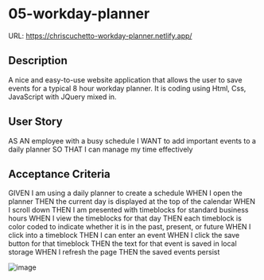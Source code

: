 # 05-workday-planner
URL: https://chriscuchetto-workday-planner.netlify.app/
## Description
A nice and easy-to-use website application that allows the user to save events for a typical 8 hour workday planner. It is coding using Html, Css, JavaScript with JQuery mixed in.  

## User Story
AS AN employee with a busy schedule
I WANT to add important events to a daily planner
SO THAT I can manage my time effectively

## Acceptance Criteria
GIVEN I am using a daily planner to create a schedule
WHEN I open the planner
THEN the current day is displayed at the top of the calendar
WHEN I scroll down
THEN I am presented with timeblocks for standard business hours
WHEN I view the timeblocks for that day
THEN each timeblock is color coded to indicate whether it is in the past, present, or future
WHEN I click into a timeblock
THEN I can enter an event
WHEN I click the save button for that timeblock
THEN the text for that event is saved in local storage
WHEN I refresh the page
THEN the saved events persist


![image](https://user-images.githubusercontent.com/115906856/204180824-8e68a967-3b27-4533-a5e1-bd282778fdd7.png)


